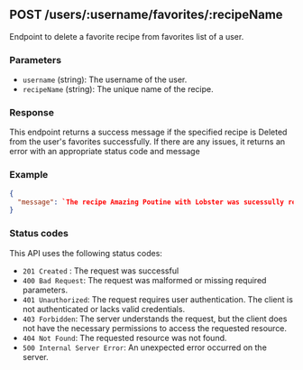 
## POST /users/:username/favorites/:recipeName

Endpoint to delete a favorite recipe from favorites list of a user.

### Parameters

- `username` (string): The username of the user.
- `recipeName` (string): The unique name of the recipe.

### Response

This endpoint returns a success message if the specified recipe is Deleted from the user's favorites successfully. 
If there are any issues, it returns an error with an appropriate status code and message

### Example

```json
{
  "message": `The recipe Amazing Poutine with Lobster was sucessully removed from john-doe's favorites.`
}
```
### Status codes
This API uses the following status codes:

- `201 Created` : The request was successful
- `400 Bad Request`: The request was malformed or missing required parameters.
- `401 Unauthorized`: The request requires user authentication. The client is not authenticated or lacks valid credentials.
- `403 Forbidden`: The server understands the request, but the client does not have the necessary permissions to access the requested resource.
- `404 Not Found`: The requested resource was not found.
- `500 Internal Server Error`: An unexpected error occurred on the server.

